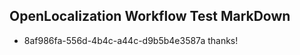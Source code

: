 ## OpenLocalization Workflow Test MarkDown

* 8af986fa-556d-4b4c-a44c-d9b5b4e3587a 
thanks!



<!--HONumber=Jan16_HO3-->

